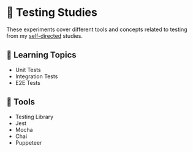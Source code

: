 # :100: Testing Studies

These experiments cover different tools and concepts related to testing from my [self-directed](https://github.com/DanielBrito/self-learning) studies.

## :bookmark_tabs: Learning Topics

- Unit Tests
- Integration Tests
- E2E Tests

## :toolbox: Tools

- Testing Library
- Jest
- Mocha
- Chai
- Puppeteer

